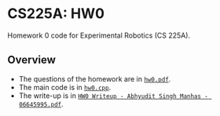 # CS225A: HW0
Homework 0 code for Experimental Robotics (CS 225A).

## Overview

* The questions of the homework are in [`hw0.pdf`](hw0.pdf).
* The main code is in [`hw0.cpp`](hw0.cpp).
* The write-up is in [`HW0 Writeup - Abhyudit Singh Manhas - 06645995.pdf`](https://github.com/abhyudit309/CS225A_HW0/blob/main/HW0%20Writeup%20-%20Abhyudit%20Singh%20Manhas%20-%2006645995.pdf).
